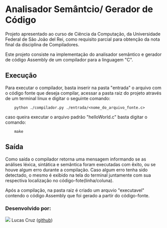 # Analisador Semântcio/ Gerador de Código
Projeto apresentado ao curso de Ciência da Computação, da
Universidade Federal de São João del Rei, como requisito parcial
para obtenção da nota final da disciplina de Compiladores.

Este projeto consiste na implementação do analisador semântico e
gerador de código  Assembly de um compilador para a linguagem "C".

## Execução
Para executar o compilador, basta inserir na pasta "entrada" o arquivo com
o código fonte que deseja compilar, acessar a pasta raiz do projeto
através de um terminal linux e digitar o seguinte comando:

        python ./compilador.py ./entrada/<nome_do_arquivo_fonte.c>

caso queira executar o arquivo padrão "helloWorld.c" basta digitar o comando:

        make

## Saída
Como saída o compilador retorna uma mensagem informando se as análises léxica,
sintática e semântica foram executadas com êxito, ou se houve algum erro durante a
compilação. Caso algum erro tenha sido detectado, o mesmo é exibido
na tela do terminal juntamente com sua respectiva localização no código-fote(linha/coluna).

Após a compilação, na pasta raiz é criado um arquvio "executavel" contendo o código Assembly
que foi gerado a partir do código-fonte.

### Desenvolvido por:
![](https://github.com/Lucasgscruz.png?size=100)
Lucas Cruz ([github](https://github.com/lucasgscruz))
